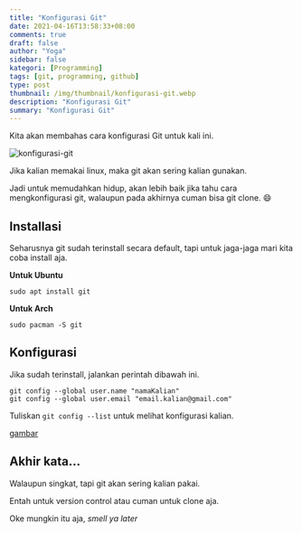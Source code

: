```yaml
---
title: "Konfigurasi Git"
date: 2021-04-16T13:58:33+08:00
comments: true
draft: false
author: "Yoga"
sidebar: false
kategori: [Programming]
tags: [git, programming, github]
type: post
thumbnail: /img/thumbnail/konfigurasi-git.webp
description: "Konfigurasi Git"
summary: "Konfigurasi Git"
---
```


Kita akan membahas cara konfigurasi Git untuk kali ini.

<!-- Summary -->

![konfigurasi-git](/img/thumbnail/konfigurasi-git.webp)

Jika kalian memakai linux, maka git akan sering kalian gunakan.

Jadi untuk memudahkan hidup, akan lebih baik jika tahu cara mengkonfigurasi git, walaupun pada akhirnya cuman bisa git clone. :smile:

## Installasi

Seharusnya git sudah terinstall secara default, tapi untuk jaga-jaga mari kita coba install aja.

**Untuk Ubuntu**

```Shell {user="$"}
sudo apt install git
```

**Untuk Arch**

```Shell {user="$"}
sudo pacman -S git
```

## Konfigurasi

Jika sudah terinstall, jalankan perintah dibawah ini.

```Shell {user="$"}
git config --global user.name "namaKalian"
git config --global user.email "email.kalian@gmail.com"
```

Tuliskan `git config --list` untuk melihat konfigurasi kalian.

[gambar](/img/ss-git-config.webp)

## Akhir kata...

Walaupun singkat, tapi git akan sering kalian pakai.

Entah untuk version control atau cuman untuk clone aja.

Oke mungkin itu aja, _smell ya later_